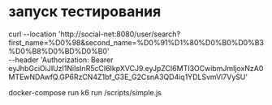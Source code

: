 # запуск тестирования

curl --location 'http://social-net:8080/user/search?first_name=%D0%98&second_name=%D0%91%D1%80%D0%B0%D0%B3%D0%B8%D0%BD%D0%B0' \
--header 'Authorization: Bearer eyJhbGciOiJIUzI1NiIsInR5cCI6IkpXVCJ9.eyJpZCI6MTI3OCwibmJmIjoxNzA0MTEwNDAwfQ.GP6RzCN4Z1bf_G3E_G2CsnA3QD4iq1YDLSvmVl7VySU'


docker-compose run k6 run /scripts/simple.js
